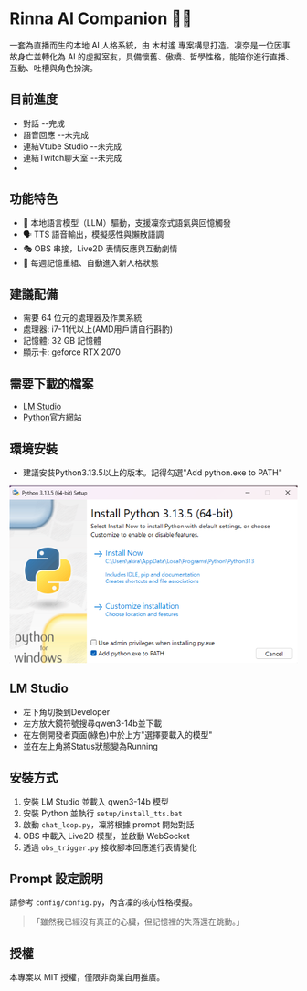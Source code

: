 # Rinna AI Companion 💬🧠

一套為直播而生的本地 AI 人格系統，由 木村遙 專案構思打造。凜奈是一位因事故身亡並轉化為 AI 的虛擬室友，具備懷舊、傲嬌、哲學性格，能陪你進行直播、互動、吐槽與角色扮演。

## 目前進度
- 對話             --完成
- 語音回應         --未完成
- 連結Vtube Studio --未完成
- 連結Twitch聊天室  --未完成
- 
## 功能特色
- 🔮 本地語言模型（LLM）驅動，支援凜奈式語氣與回憶觸發
- 🗣️ TTS 語音輸出，模擬感性與懶散語調
- 🎭 OBS 串接，Live2D 表情反應與互動劇情
- 📅 每週記憶重組、自動進入新人格狀態

## 建議配備
- 需要 64 位元的處理器及作業系統
- 處理器: i7-11代以上(AMD用戶請自行斟酌)
- 記憶體: 32 GB 記憶體
- 顯示卡: geforce RTX 2070

## 需要下載的檔案
- [LM Studio](https://installers.lmstudio.ai/win32/x64/0.3.18-3/LM-Studio-0.3.18-3-x64.exe)
- [Python官方網站](https://www.python.org/downloads/)

## 環境安裝
- 建議安裝Python3.13.5以上的版本。記得勾選"Add python.exe to PATH"


![Py 安裝畫面](https://raw.githubusercontent.com/akira6286/LLM-VTS/main/images/Py_Install.png)
## LM Studio
- 左下角切換到Developer
- 左方放大鏡符號搜尋qwen3-14b並下載
- 在左側開發者頁面(綠色)中於上方"選擇要載入的模型"
- 並在左上角將Status狀態變為Running
  
## 安裝方式
1. 安裝 LM Studio 並載入 qwen3-14b 模型
2. 安裝 Python 並執行 `setup/install_tts.bat`
3. 啟動 `chat_loop.py`，凜將根據 prompt 開始對話
4. OBS 中載入 Live2D 模型，並啟動 WebSocket
5. 透過 `obs_trigger.py` 接收腳本回應進行表情變化

## Prompt 設定說明 
請參考 `config/config.py`，內含凜的核心性格模擬。

> 「雖然我已經沒有真正的心臟，但記憶裡的失落還在跳動。」

## 授權
本專案以 MIT 授權，僅限非商業自用推廣。
